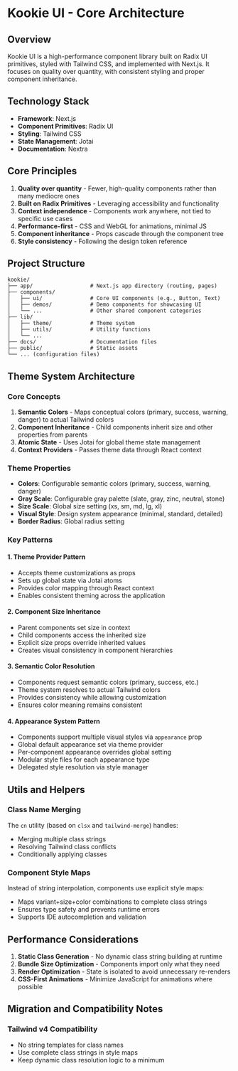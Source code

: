 # Kookie UI - Core Architecture

## Overview

Kookie UI is a high-performance component library built on Radix UI primitives, styled with Tailwind CSS, and implemented with Next.js. It focuses on quality over quantity, with consistent styling and proper component inheritance.

## Technology Stack

- **Framework**: Next.js
- **Component Primitives**: Radix UI
- **Styling**: Tailwind CSS
- **State Management**: Jotai
- **Documentation**: Nextra

## Core Principles

1. **Quality over quantity** - Fewer, high-quality components rather than many mediocre ones
2. **Built on Radix Primitives** - Leveraging accessibility and functionality
3. **Context independence** - Components work anywhere, not tied to specific use cases
4. **Performance-first** - CSS and WebGL for animations, minimal JS
5. **Component inheritance** - Props cascade through the component tree
6. **Style consistency** - Following the design token reference

## Project Structure

```
kookie/
├── app/                  # Next.js app directory (routing, pages)
├── components/
│   ├── ui/               # Core UI components (e.g., Button, Text)
│   ├── demos/            # Demo components for showcasing UI
│   └── ...               # Other shared component categories
├── lib/
│   ├── theme/            # Theme system
│   ├── utils/            # Utility functions
│   └── ...
├── docs/                 # Documentation files
├── public/               # Static assets
└── ... (configuration files)
```

## Theme System Architecture

### Core Concepts

1. **Semantic Colors** - Maps conceptual colors (primary, success, warning, danger) to actual Tailwind colors
2. **Component Inheritance** - Child components inherit size and other properties from parents
3. **Atomic State** - Uses Jotai for global theme state management
4. **Context Providers** - Passes theme data through React context

### Theme Properties

- **Colors**: Configurable semantic colors (primary, success, warning, danger)
- **Gray Scale**: Configurable gray palette (slate, gray, zinc, neutral, stone)
- **Size Scale**: Global size setting (xs, sm, md, lg, xl)
- **Visual Style**: Design system appearance (minimal, standard, detailed)
- **Border Radius**: Global radius setting

### Key Patterns

#### 1. Theme Provider Pattern

- Accepts theme customizations as props
- Sets up global state via Jotai atoms
- Provides color mapping through React context
- Enables consistent theming across the application

#### 2. Component Size Inheritance

- Parent components set size in context
- Child components access the inherited size
- Explicit size props override inherited values
- Creates visual consistency in component hierarchies

#### 3. Semantic Color Resolution

- Components request semantic colors (primary, success, etc.)
- Theme system resolves to actual Tailwind colors
- Provides consistency while allowing customization
- Ensures color meaning remains consistent

#### 4. Appearance System Pattern

- Components support multiple visual styles via `appearance` prop
- Global default appearance set via theme provider
- Per-component appearance overrides global setting
- Modular style files for each appearance type
- Delegated style resolution via style manager

## Utils and Helpers

### Class Name Merging

The `cn` utility (based on `clsx` and `tailwind-merge`) handles:

- Merging multiple class strings
- Resolving Tailwind class conflicts
- Conditionally applying classes

### Component Style Maps

Instead of string interpolation, components use explicit style maps:

- Maps variant+size+color combinations to complete class strings
- Ensures type safety and prevents runtime errors
- Supports IDE autocompletion and validation

## Performance Considerations

1. **Static Class Generation** - No dynamic class string building at runtime
2. **Bundle Size Optimization** - Components import only what they need
3. **Render Optimization** - State is isolated to avoid unnecessary re-renders
4. **CSS-First Animations** - Minimize JavaScript for animations where possible

## Migration and Compatibility Notes

### Tailwind v4 Compatibility

- No string templates for class names
- Use complete class strings in style maps
- Keep dynamic class resolution logic to a minimum
